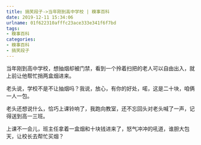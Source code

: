 ```yaml
---
title: 搞笑段子->当年刚到高中学校 | 糗事百科
date: 2019-12-11 15:34:06
urlname: 01f622310afffc23ace333e341f6f7bd
tags: 
- 糗事百科
categories:
- 糗事百科
- 搞笑段子
---
```

当年刚到高中学校，想抽烟却被门禁，看到一个拎着扫把的老人可以自由出入，就上前让他帮忙捎两盒烟进来。

老头说，学校不是不让抽烟吗？我说，放心，有你的好处，喏，这是二十块，咱俩一人一包。

老头还想说什么，恰巧上课铃响了，我跑向教室，还不忘回头对老头喊了一声，记得送到高一三班。

上课不一会儿，班主任拿着一盒烟和十块钱进来了，怒气冲冲的吼道，谁胆大包天，让校长去帮忙买烟？


